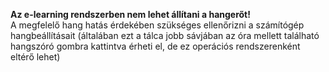 **Az e-learning rendszerben nem lehet állítani a hangerőt!**  
A megfelelő hang hatás érdekében szükséges ellenőrizni a számítógép hangbeállításait (általában ezt a tálca jobb sávjában az óra mellett található hangszóró gombra kattintva érheti el, de ez operációs rendszerenként eltérő lehet)